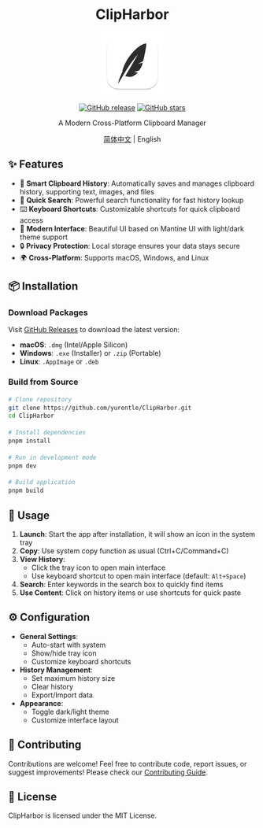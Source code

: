 <div align="center">

# ClipHarbor

<img src="public/icons/logo_dock.png" alt="ClipHarbor Logo" width="128" height="128">

[![GitHub release](https://img.shields.io/github/v/release/yurentle/ClipHarbor)](https://github.com/yurentle/ClipHarbor/releases)
[![GitHub stars](https://img.shields.io/github/stars/yurentle/ClipHarbor)](https://github.com/yurentle/ClipHarbor/stargazers)

A Modern Cross-Platform Clipboard Manager

[简体中文](./README.md) | English

</div>

## ✨ Features

- 🔄 **Smart Clipboard History**: Automatically saves and manages clipboard history, supporting text, images, and files
- 🎯 **Quick Search**: Powerful search functionality for fast history lookup
- ⌨️ **Keyboard Shortcuts**: Customizable shortcuts for quick clipboard access
- 🎨 **Modern Interface**: Beautiful UI based on Mantine UI with light/dark theme support
- 🔒 **Privacy Protection**: Local storage ensures your data stays secure
- 🌍 **Cross-Platform**: Supports macOS, Windows, and Linux

## 📦 Installation

### Download Packages

Visit [GitHub Releases](https://github.com/yurentle/ClipHarbor/releases) to download the latest version:

- **macOS**: `.dmg` (Intel/Apple Silicon)
- **Windows**: `.exe` (Installer) or `.zip` (Portable)
- **Linux**: `.AppImage` or `.deb`

### Build from Source

```bash
# Clone repository
git clone https://github.com/yurentle/ClipHarbor.git
cd ClipHarbor

# Install dependencies
pnpm install

# Run in development mode
pnpm dev

# Build application
pnpm build
```

## 🚀 Usage

1. **Launch**: Start the app after installation, it will show an icon in the system tray
2. **Copy**: Use system copy function as usual (Ctrl+C/Command+C)
3. **View History**: 
   - Click the tray icon to open main interface
   - Use keyboard shortcut to open main interface (default: `Alt+Space`)
4. **Search**: Enter keywords in the search box to quickly find items
5. **Use Content**: Click on history items or use shortcuts for quick paste

## ⚙️ Configuration

- **General Settings**:
  - Auto-start with system
  - Show/hide tray icon
  - Customize keyboard shortcuts
- **History Management**:
  - Set maximum history size
  - Clear history
  - Export/Import data
- **Appearance**:
  - Toggle dark/light theme
  - Customize interface layout

## 🤝 Contributing

Contributions are welcome! Feel free to contribute code, report issues, or suggest improvements! Please check our [Contributing Guide](CONTRIBUTING.md).

## 📄 License

ClipHarbor is licensed under the MIT License.
